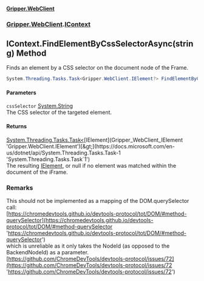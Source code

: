 #### [Gripper.WebClient](index 'index')
### [Gripper.WebClient](Gripper_WebClient 'Gripper.WebClient').[IContext](Gripper_WebClient_IContext 'Gripper.WebClient.IContext')
## IContext.FindElementByCssSelectorAsync(string) Method
Finds an element by a CSS selector on the document node of the Frame.  
```csharp
System.Threading.Tasks.Task<Gripper.WebClient.IElement?> FindElementByCssSelectorAsync(string cssSelector);
```
#### Parameters
<a name='Gripper_WebClient_IContext_FindElementByCssSelectorAsync(string)_cssSelector'></a>
`cssSelector` [System.String](https://docs.microsoft.com/en-us/dotnet/api/System.String 'System.String')  
The CSS selector of the targeted element.
  
#### Returns
[System.Threading.Tasks.Task&lt;](https://docs.microsoft.com/en-us/dotnet/api/System.Threading.Tasks.Task-1 'System.Threading.Tasks.Task`1')[IElement](Gripper_WebClient_IElement 'Gripper.WebClient.IElement')[&gt;](https://docs.microsoft.com/en-us/dotnet/api/System.Threading.Tasks.Task-1 'System.Threading.Tasks.Task`1')  
The resulting [IElement](Gripper_WebClient_IElement 'Gripper.WebClient.IElement'), or null if no element was matched within the document of the iFrame.
### Remarks
This should not be implemented as a mapping of the DOM.querySelector call:  
[https://chromedevtools.github.io/devtools-protocol/tot/DOM/#method-querySelector](https://chromedevtools.github.io/devtools-protocol/tot/DOM/#method-querySelector 'https://chromedevtools.github.io/devtools-protocol/tot/DOM/#method-querySelector')  
which is unreliable as it only takes the NodeId (as opposed to the BackendNodeId) as a parameter.  
[https://github.com/ChromeDevTools/devtools-protocol/issues/72](https://github.com/ChromeDevTools/devtools-protocol/issues/72 'https://github.com/ChromeDevTools/devtools-protocol/issues/72')
